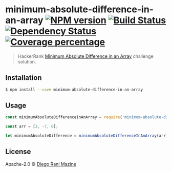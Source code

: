 # minimum-absolute-difference-in-an-array [![NPM version][npm-image]][npm-url] [![Build Status][travis-image]][travis-url] [![Dependency Status][daviddm-image]][daviddm-url] [![Coverage percentage][coveralls-image]][coveralls-url]
> HackerRank [Minimum Absolute Difference in an Array](https://github.com/yeoman/generator-node/blob/master/README.md) challenge solution.

## Installation

```sh
$ npm install --save minimum-absolute-difference-in-an-array
```

## Usage

```js
const minimumAbsoluteDifferenceInAnArray = require('minimum-absolute-difference-in-an-array');

const arr = [3, -7, 0];

let minimumAbsoluteDifference = minimumAbsoluteDifferenceInAnArray(arr);
```
## License

Apache-2.0 © [Diego Rani Mazine]()


[npm-image]: https://badge.fury.io/js/minimum-absolute-difference-in-an-array.svg
[npm-url]: https://npmjs.org/package/minimum-absolute-difference-in-an-array
[travis-image]: https://travis-ci.org/dmazine/minimum-absolute-difference-in-an-array.svg?branch=master
[travis-url]: https://travis-ci.org/dmazine/minimum-absolute-difference-in-an-array
[daviddm-image]: https://david-dm.org/dmazine/minimum-absolute-difference-in-an-array.svg?theme=shields.io
[daviddm-url]: https://david-dm.org/dmazine/minimum-absolute-difference-in-an-array
[coveralls-image]: https://coveralls.io/repos/dmazine/minimum-absolute-difference-in-an-array/badge.svg
[coveralls-url]: https://coveralls.io/r/dmazine/minimum-absolute-difference-in-an-array
